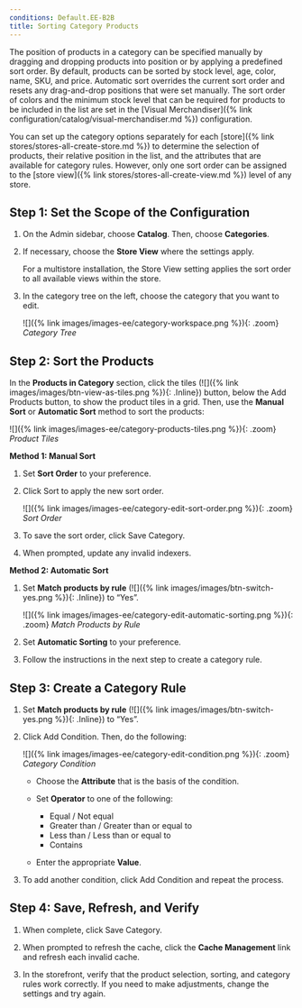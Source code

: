 ```yaml
---
conditions: Default.EE-B2B
title: Sorting Category Products
---
```


The position of products in a category can be specified manually by dragging and dropping products into position or by applying a predefined sort order. By default, products can be sorted by stock level, age, color, name, SKU, and price. Automatic sort overrides the current sort order and resets any drag-and-drop positions that were set manually. The sort order of colors and the minimum stock level that can be required for products to be included in the list are set in the [Visual Merchandiser]({% link configuration/catalog/visual-merchandiser.md %}) configuration.

You can set up the category options separately for each [store]({% link stores/stores-all-create-store.md %}) to determine the selection of products, their relative position in the list, and the attributes that are available for category rules. However, only one sort order can be assigned to the [store view]({% link stores/stores-all-create-view.md %}) level of any store.

## Step 1: Set the Scope of the Configuration

1. On the Admin sidebar, choose **Catalog**. Then, choose **Categories**.

1. If necessary, choose the **Store View** where the settings apply.

    For a multistore installation, the Store View setting applies the sort order to all available views within the store.

1. In the category tree on the left, choose the category that you want to edit.

    ![]({% link images/images-ee/category-workspace.png %}){: .zoom}
    *Category Tree*

## Step 2: Sort the Products

In the **Products in Category** section, click the tiles (![]({% link images/images/btn-view-as-tiles.png %}){: .Inline}) button, below the Add Products button, to show the product tiles in a grid. Then, use the **Manual Sort** or **Automatic Sort** method to sort the products:

![]({% link images/images-ee/category-products-tiles.png %}){: .zoom}
*Product Tiles*

   **Method 1: Manual Sort**

   1. Set **Sort Order** to your preference.

   1. Click <span class="btn">Sort</span> to apply the new sort order.

         ![]({% link images/images-ee/category-edit-sort-order.png %}){: .zoom}
         *Sort Order*

   1. To save the sort order, click <span class="btn">Save Category</span>.

   1. When prompted, update any invalid indexers.

   **Method 2: Automatic Sort**

   1. Set **Match products by rule** (![]({% link images/images/btn-switch-yes.png %}){: .Inline}) to “Yes”.

        ![]({% link images/images-ee/category-edit-automatic-sorting.png %}){: .zoom}
        *Match Products by Rule*

   1. Set **Automatic Sorting** to your preference.

   1. Follow the instructions in the next step to create a category rule.

## Step 3: Create a Category Rule

1. Set **Match products by rule** (![]({% link images/images/btn-switch-yes.png %}){: .Inline}) to “Yes”.

1. Click <span class="btn">Add Condition</span>. Then, do the following:

    ![]({% link images/images-ee/category-edit-condition.png %}){: .zoom}
    *Category Condition*

   * Choose the **Attribute** that is the basis of the condition.

   * Set **Operator** to one of the following:

       * Equal / Not equal
       * Greater than / Greater than or equal to
       * Less than / Less than or equal to
       * Contains

   * Enter the appropriate **Value**.

1. To add another condition, click <span class="btn">Add Condition</span> and repeat the process.

## Step 4: Save, Refresh, and Verify

1. When complete, click <span class="btn">Save Category</span>.

1. When prompted to refresh the cache, click the **Cache Management** link and refresh each invalid cache.

1. In the storefront, verify that the product selection, sorting, and category rules work correctly. If you need to make adjustments, change the settings and try again.
